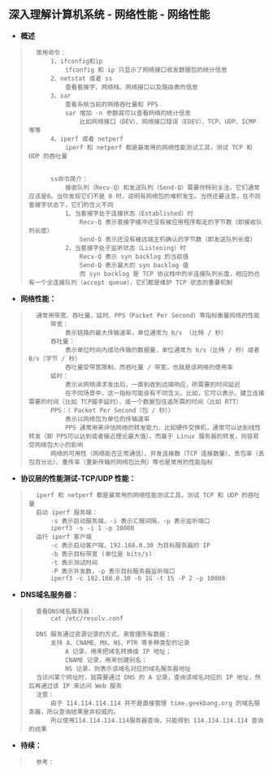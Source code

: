 ## 深入理解计算机系统 - 网络性能 - 网络性能
- **概述**
>
>       常用命令：
>           1、ifconfig和ip
>               ifconfig 和 ip 只显示了网络接口收发数据包的统计信息
>           2、netstat 或者 ss
>               查看套接字、网络栈、网络接口以及路由表的信息
>           3、sar
>               查看系统当前的网络吞吐量和 PPS
>               sar 增加 -n 参数就可以查看网络的统计信息
>                   比如网络接口（DEV）、网络接口错误（EDEV）、TCP、UDP、ICMP 等等
>           4、iperf 或者 netperf
>               iperf 和 netperf 都是最常用的网络性能测试工具，测试 TCP 和 UDP 的吞吐量
>
>
>           ss命令简介：
>               接收队列（Recv-Q）和发送队列（Send-Q）需要你特别关注，它们通常应该是0。当你发现它们不是 0 时，说明有网络包的堆积发生。当然还要注意，在不同套接字状态下，它们的含义不同
>               1、当套接字处于连接状态（Established）时
>                   Recv-Q 表示套接字缓冲还没有被应用程序取走的字节数（即接收队列长度）
>                   Send-Q 表示还没有被远端主机确认的字节数（即发送队列长度）
>               2、当套接字处于监听状态（Listening）时
>                   Recv-Q 表示 syn backlog 的当前值
>                   Send-Q 表示最大的 syn backlog 值
>                   而 syn backlog 是 TCP 协议栈中的半连接队列长度，相应的也有一个全连接队列（accept queue），它们都是维护 TCP 状态的重要机制
>

- **网络性能：**
>       通常用带宽、吞吐量、延时、PPS（Packet Per Second）等指标衡量网络的性能
>           带宽：
>               表示链路的最大传输速率，单位通常为 b/s （比特 / 秒）
>           吞吐量：
>               表示单位时间内成功传输的数据量，单位通常为 b/s（比特 / 秒）或者B/s（字节 / 秒）
>               吞吐量受带宽限制，而吞吐量 / 带宽，也就是该网络的使用率
>           延时：
>               表示从网络请求发出后，一直到收到远端响应，所需要的时间延迟
>               在不同场景中，这一指标可能会有不同含义。比如，它可以表示，建立连接需要的时间（比如 TCP握手延时），或一个数据包往返所需的时间（比如 RTT）
>           PPS：（ Packet Per Second（包 / 秒））
>               表示以网络包为单位的传输速率
>               PPS 通常用来评估网络的转发能力，比如硬件交换机，通常可以达到线性转发（即 PPS可以达到或者接近理论最大值）。而基于 Linux 服务器的转发，则容易受网络包大小的影响
>           网络的可用性（网络能否正常通信）、并发连接数（TCP 连接数量）、丢包率（丢包百分比）、重传率（重新传输的网络包比例）等也是常用的性能指标
>

- **协议层的性能测试-TCP/UDP 性能：**
>       iperf 和 netperf 都是最常用的网络性能测试工具，测试 TCP 和 UDP 的吞吐量
>       启动 iperf 服务端：
>           -s 表示启动服务端，-i 表示汇报间隔，-p 表示监听端口
>           iperf3 -s -i 1 -p 10000
>       运行 iperf 客户端
>           -c 表示启动客户端，192.168.0.30 为目标服务器的 IP
>           -b 表示目标带宽 (单位是 bits/s)
>           -t 表示测试时间
>           -P 表示并发数，-p 表示目标服务器监听端口
>           iperf3 -c 192.168.0.30 -b 1G -t 15 -P 2 -p 10000
>

- **DNS域名服务器：**
>       查看DNS域名服务器：
>           cat /etc/resolv.conf
>
>       DNS 服务通过资源记录的方式，来管理所有数据：
>           支持 A、CNAME、MX、NS、PTR 等多种类型的记录
>               A 记录，用来把域名转换成 IP 地址；
>               CNAME 记录，用来创建别名；
>               NS 记录，则表示该域名对应的域名服务器地址
>       当访问某个网址时，就需要通过 DNS 的 A 记录，查询该域名对应的 IP 地址，然后再通过该 IP 来访问 Web 服务
>       注意：
>           由于 114.114.114.114 并不是直接管理 time.geekbang.org 的域名服务器，所以查询结果是非权威的。
>           所以使用114.114.114.114服务器查询，只能得到 114.114.114.114 查询的结果
>

- **待续：**
>       参考：
>
>
>
>
>
>
>
>
>
>
>
>
>
>
>
>
>
>
>
>
>
>
